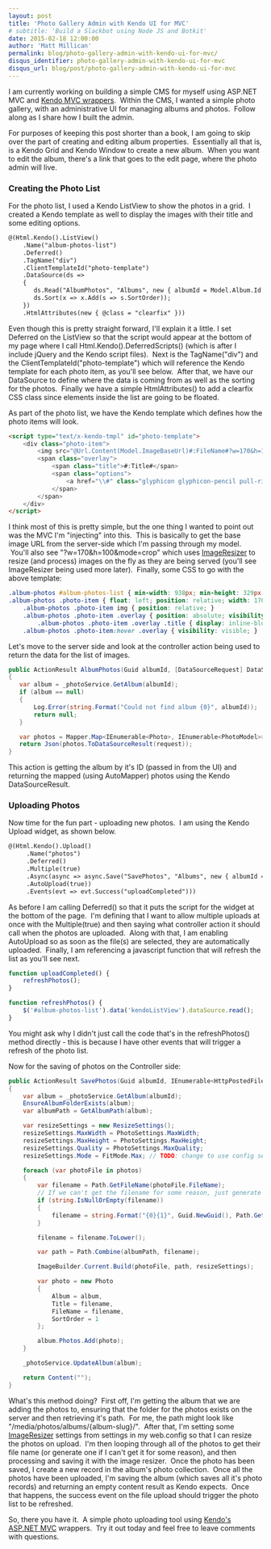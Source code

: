 ```yaml
---
layout: post
title: 'Photo Gallery Admin with Kendo UI for MVC'
# subtitle: 'Build a Slackbot using Node JS and Botkit'
date: 2015-02-18 12:00:00
author: 'Matt Millican'
permalink: blog/photo-gallery-admin-with-kendo-ui-for-mvc/
disqus_identifier: photo-gallery-admin-with-kendo-ui-for-mvc
disqus_url: blog/post/photo-gallery-admin-with-kendo-ui-for-mvc
---
```


I am currently working on building a simple CMS for myself using ASP.NET MVC and [Kendo MVC wrappers](http://www.telerik.com/aspnet-mvc).  Within the CMS, I wanted a simple photo gallery, with an administrative UI for managing albums and photos.  Follow along as I share how I built the admin.

For purposes of keeping this post shorter than a book, I am going to skip over the part of creating and editing album properties.  Essentially all that is, is a Kendo Grid and Kendo Window to create a new album.  When you want to edit the album, there's a link that goes to the edit page, where the photo admin will live.

### Creating the Photo List

For the photo list, I used a Kendo ListView to show the photos in a grid.  I created a Kendo template as well to display the images with their title and some editing options.  

``` html
@(Html.Kendo().ListView()
    .Name("album-photos-list")
    .Deferred()
    .TagName("div")
    .ClientTemplateId("photo-template")
    .DataSource(ds => 
    {
       ds.Read("AlbumPhotos", "Albums", new { albumId = Model.Album.Id }); 
       ds.Sort(x => x.Add(s => s.SortOrder));
    })
    .HtmlAttributes(new { @class = "clearfix" }))
```

Even though this is pretty straight forward, I'll explain it a little. I set Deferred on the ListView so that the script would appear at the bottom of my page where I call Html.Kendo().DeferredScripts() (which is after I include jQuery and the Kendo script files).  Next is the TagName("div") and the ClientTemplateId("photo-template") which will reference the Kendo template for each photo item, as you'll see below.  After that, we have our DataSource to define where the data is coming from as well as the sorting for the photos.  Finally we have a simple HtmlAttributes() to add a clearfix CSS class since elements inside the list are going to be floated.

As part of the photo list, we have the Kendo template which defines how the photo items will look.

``` html
<script type="text/x-kendo-tmpl" id="photo-template">
    <div class="photo-item">
        <img src="@Url.Content(Model.ImageBaseUrl)#:FileName#?w=170&h=100&mode=crop" />
        <span class="overlay">
            <span class="title">#:Title#</span>
            <span class="options">
                <a href="\\#" class="glyphicon glyphicon-pencil pull-right photo-edit-button" style="color: white; text-decoration: none;" data-photo-id="#:Id#"></a>
            </span>
        </span>
    </div>
</script>
```

I think most of this is pretty simple, but the one thing I wanted to point out was the MVC I'm "injecting" into this.  This is basically to get the base image URL from the server-side which I'm passing through my model.  You'll also see "?w=170&h=100&mode=crop" which uses [ImageResizer](http://imageresizing.net/) to resize (and process) images on the fly as they are being served (you'll see ImageResizer being used more later).  Finally, some CSS to go with the above template:

``` css
.album-photos #album-photos-list { min-width: 938px; min-height: 329px; }
.album-photos .photo-item { float: left; position: relative; width: 170px; height: 100px; margin: 5px; }
    .album-photos .photo-item img { position: relative; }
    .album-photos .photo-item .overlay { position: absolute; visibility: hidden; left: 0; top: 81px; z-index: 100; width: 166px; height: 15px; padding: 2px; background: #000000; background: rgba(0, 0, 0, 0.75); font-size: x-small; color: #FFF; }
        .album-photos .photo-item .overlay .title { display: inline-block; width: 140px; height: 15px; overflow: hidden; white-space: nowrap; text-overflow: ellipsis; }
    .album-photos .photo-item:hover .overlay { visibility: visible; }
```

Let's move to the server side and look at the controller action being used to return the data for the list of images.

``` c#
public ActionResult AlbumPhotos(Guid albumId, [DataSourceRequest] DataSourceRequest request)
{
   var album = _photoService.GetAlbum(albumId);
   if (album == null)
   {
       Log.Error(string.Format("Could not find album {0}", albumId));
       return null;
   }

   var photos = Mapper.Map<IEnumerable<Photo>, IEnumerable<PhotoModel>>(album.Photos);
   return Json(photos.ToDataSourceResult(request));
}
```

This action is getting the album by it's ID (passed in from the UI) and returning the mapped (using AutoMapper) photos using the Kendo DataSourceResult.  

### Uploading Photos

Now time for the fun part - uploading new photos.  I am using the Kendo Upload widget, as shown below.

``` html
@(Html.Kendo().Upload()
     .Name("photos")
     .Deferred()
     .Multiple(true)
     .Async(async => async.Save("SavePhotos", "Albums", new { albumId = Model.Album.Id })
     .AutoUpload(true))
     .Events(evt => evt.Success("uploadCompleted")))
```

As before I am calling Deferred() so that it puts the script for the widget at the bottom of the page.  I'm defining that I want to allow multiple uploads at once with the Multiple(true) and then saying what controller action it should call when the photos are uploaded.  Along with that, I am enabling AutoUpload so as soon as the file(s) are selected, they are automatically uploaded.  Finally, I am referencing a javascript function that will refresh the list as you'll see next.

``` js
function uploadCompleted() {
    refreshPhotos();
}

function refreshPhotos() {
    $('#album-photos-list').data('kendoListView').dataSource.read();
}
```

You might ask why I didn't just call the code that's in the refreshPhotos() method directly - this is because I have other events that will trigger a refresh of the photo list.

Now for the saving of photos on the Controller side:

``` c#
public ActionResult SavePhotos(Guid albumId, IEnumerable<HttpPostedFileBase> photos)
{
    var album = _photoService.GetAlbum(albumId);
    EnsureAlbumFolderExists(album);
    var albumPath = GetAlbumPath(album);

    var resizeSettings = new ResizeSettings();
    resizeSettings.MaxWidth = PhotoSettings.MaxWidth;
    resizeSettings.MaxHeight = PhotoSettings.MaxHeight;
    resizeSettings.Quality = PhotoSettings.MaxQuality;
    resizeSettings.Mode = FitMode.Max; // TODO: change to use config setting

    foreach (var photoFile in photos)
    {
        var filename = Path.GetFileName(photoFile.FileName);
        // If we can't get the filename for some reason, just generate one using a guid - yuck
        if (string.IsNullOrEmpty(filename))
        {
            filename = string.Format("{0}{1}", Guid.NewGuid(), Path.GetExtension(filename));
        }

        filename = filename.ToLower();

        var path = Path.Combine(albumPath, filename);

        ImageBuilder.Current.Build(photoFile, path, resizeSettings);

        var photo = new Photo
        {
            Album = album,
            Title = filename,
            FileName = filename,
            SortOrder = 1
        };

        album.Photos.Add(photo);
    }

    _photoService.UpdateAlbum(album);

    return Content("");
}
```

What's this method doing?  First off, I'm getting the album that we are adding the photos to, ensuring that the folder for the photos exists on the server and then retrieving it's path.  For me, the path might look like "/media/photos/albums/{album-slug}/".  After that, I'm setting some [ImageResizer](http://imageresizing.net/) settings from settings in my web.config so that I can resize the photos on upload.  I'm then looping through all of the photos to get their file name (or generate one if I can't get it for some reason), and then processing and saving it with the image resizer.  Once the photo has been saved, I create a new record in the album's photo collection.  Once all the photos have been uploaded, I'm saving the album (which saves all it's photo records) and returning an empty content result as Kendo expects.  Once that happens, the success event on the file upload should trigger the photo list to be refreshed.

So, there you have it.  A simple photo uploading tool using [Kendo's ASP.NET MVC](http://www.telerik.com/aspnet-mvc) wrappers.  Try it out today and feel free to leave comments with questions.